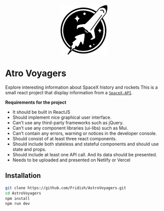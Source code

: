 <p align="center" ><img src="./public/logo.svg" alt="planet" width="150px" /></p>

# Atro Voyagers

Explore interesting information about SpaceX history and rockets This is a small react project that display information from a [`SpaceX-API`](https://github.com/r-spacex/SpaceX-API/tree/master).

**Requirements for the project**

- It should be built in ReactJS
- Should implement nice graphical user interface.
- Can't use any third-party frameworks such as jQuery.
- Can't use any component libraries (ui-libs) such as Mui.
- Can't contain any errors, warning or notices in the developer console.
- Should consist of at least three react components.
- Should include both stateless and stateful components and should use state and props.
- Should include at least one API call. And its data should be presented.
- Needs to be uploaded and presented on Netlify or Vercel

## Installation

```bash
git clone https://github.com/Fridish/AstroVoyagers.git
cd AstroVoyagers
npm install
npm run dev
```
